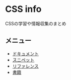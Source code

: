 # CSS info
CSSの学習や情報収集のまとめ

## メニュー

- [ドキュメント](docs/)
- [スニペット](snippets/)
- [リファレンス](references/)
- [書籍](books/)


